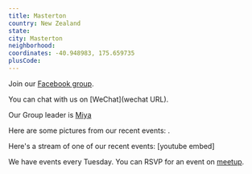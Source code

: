 ```yaml
---
title: Masterton
country: New Zealand
state: 
city: Masterton
neighborhood: 
coordinates: -40.948983, 175.659735
plusCode:
---
```

Join our [Facebook group](https://www.facebook.com/groups/free.code.camp.masterton).

You can chat with us on [WeChat](wechat URL).

Our Group leader is [Miya](freecodecamp.org/miya)

Here are some pictures from our recent events:
![]().

Here's a stream of one of our recent events:
[youtube embed]

We have events every Tuesday. You can RSVP for an event on [meetup](meetupurl).
